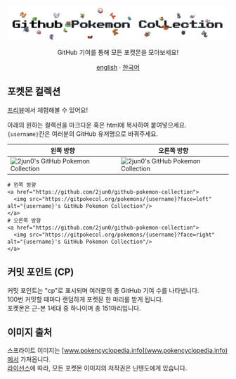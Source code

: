 <div align="center">
    <img alt="logo" src="/docs/logo.png"/>
    <p align="center">GitHub 기여를 통해 모든 포켓몬을 모아보세요!</p>
</div>
<div align="center">
    <a href="/README.md">english</a> · <a href="/docs/README_kr.md">한국어</a>
</div>


## 포켓몬 컬렉션
[프리뷰](https://gitpokecol.org/static/preview.html)에서 체험해볼 수 있어요!

아래의 원하는 컬렉션을 마크다운 혹은 html에 복사하여 붙여넣으세요.  
`{username}`칸은 여러분의 GitHub 유저명으로 바꿔주세요.


왼쪽 방향 | 오른쪽 방향
-------|---------
![2jun0's GitHub Pokemon Collection](https://gitpokecol.org/pokemons/2jun0?face=left) | ![2jun0's GitHub Pokemon Collection](https://gitpokecol.org/pokemons/2jun0?face=right)


```
# 왼쪽 방향
<a href="https://github.com/2jun0/github-pokemon-collection">
  <img src="https://gitpokecol.org/pokemons/{username}?face=left" alt="{username}'s GitHub Pokemon Collection"/>
</a>
# 오른쪽 방향
<a href="https://github.com/2jun0/github-pokemon-collection">
  <img src="https://gitpokecol.org/pokemons/{username}?face=right" alt="{username}'s GitHub Pokemon Collection"/>
</a>
```

## 커밋 포인트 (CP)
커밋 포인트는 "cp"로 표시되며 여러분의 총 GitHub 기여 수를 나타냅니다.  
100번 커밋할 때마다 랜덤하게 포켓몬 한 마리를 받게 됩니다.  
포켓몬은 근-본 1세대 중 하나이며 총 151마리입니다.


## 이미지 출처
스프라이트 이미지는 [www.pokencyclopedia.info](www.pokencyclopedia.info)에서 가져옵니다.  
[라이선스](/LICENSE.md)에 따라, 모든 포켓몬 이미지의 저작권은 닌텐도에게 있습니다.